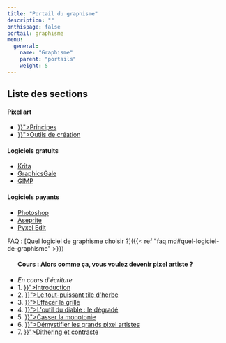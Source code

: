 ```yaml
---
title: "Portail du graphisme"
description: ""
onthispage: false
portail: graphisme
menu:
  general:
    name: "Graphisme"
    parent: "portails"
    weight: 5
---
```


## Liste des sections

<div id="index-flex-container">
    <section>
        <h4>Pixel art</h4>
        <ul>
          <li><a href="{{< ref "graphisme/pixelart/principes.md" >}}">Principes</a></li>
          <li><a href="{{< ref "graphisme/pixelart/outils.md" >}}">Outils de création</a></li>
        </ul>
    </section>
    <section>
    	<h4>Logiciels gratuits</h4>
        <ul>
          <li><a href="https://krita.org/fr/">Krita</a></li>
          <li><a href="https://graphicsgale.com/us/">GraphicsGale</a></li>
          <li><a href="https://www.gimp.org/">GIMP</a></li>
        </ul>
    </section>
    <section>
    	<h4>Logiciels payants</h4>
        <ul>
          <li><a href="https://www.adobe.com/fr/products/photoshop.html">Photoshop</a></li>
          <li><a href="https://www.aseprite.org/">Aseprite</a></li>
          <li><a href="https://pyxeledit.com/about.php">Pyxel Edit</a></li>
        </ul>
    </section>
</div>

FAQ : [Quel logiciel de graphisme choisir ?]({{< ref "faq.md#quel-logiciel-de-graphisme" >}})

<div id="index-flex-container">
    <section>
        <ul>
        <h4>Cours : Alors comme ça, vous voulez devenir pixel artiste ?</h4>
          <li><i>En cours d'écriture</i></li>
          <li>1. <a href="{{< ref "graphisme/devenir-pixel-artiste/introduction.md" >}}">Introduction</a></li>
          <li>2. <a href="{{< ref "graphisme/devenir-pixel-artiste/le-tile-d-herbe.md" >}}">Le tout-puissant tile d'herbe</a></li>
          <li>3. <a href="{{< ref "graphisme/devenir-pixel-artiste/effacer-la-grille.md" >}}">Effacer la grille</a></li>
          <li>4. <a href="{{< ref "graphisme/devenir-pixel-artiste/le-degrade.md" >}}">L'outil du diable : le dégradé</a></li>
          <li>5. <a href="{{< ref "graphisme/devenir-pixel-artiste/casser-la-monotonie.md" >}}">Casser la monotonie</a></li>
          <li>6. <a href="{{< ref "graphisme/devenir-pixel-artiste/demystifier-les-grands.md" >}}">Démystifier les grands pixel artistes</a></li>
          <li>7. <a href="{{< ref "graphisme/devenir-pixel-artiste/dithering-et-contraste.md" >}}">Dithering et contraste</a></li>
        </ul>
    </section>
</div>
